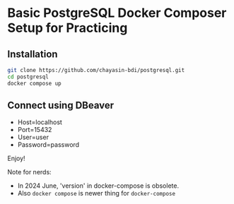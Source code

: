 # Basic PostgreSQL Docker Composer Setup for Practicing

## Installation

```sh
git clone https://github.com/chayasin-bdi/postgresql.git
cd postgresql
docker compose up
```

## Connect using DBeaver

- Host=localhost
- Port=15432
- User=user
- Password=password

Enjoy!

Note for nerds:
- In 2024 June, 'version' in docker-compose is obsolete.
- Also `docker compose` is newer thing for `docker-compose`